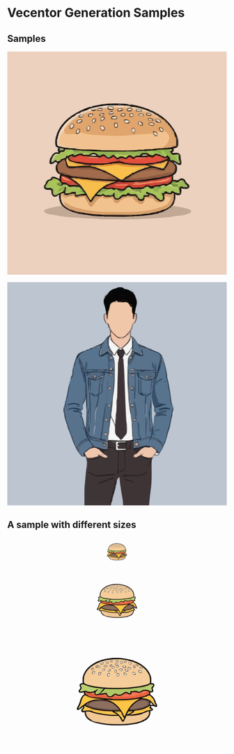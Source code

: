# Vecentor Generation Samples

## Samples 

<p align="center">
    <img src="hamburger-vecentor.svg" height=512 width=512 />
</p>

<p align="center">
    <img src="businessman-vecentor.svg" width=512 height=512 />
</p>

## A sample with different sizes

<p align="center">
    <img src="scalable.svg" width=64 height=64 />
</p>

<p align="center">
    <img src="scalable.svg" width=128 height=128 />
</p>

<p align="center">
    <img src="scalable.svg" width=256 height=256 />
</p>